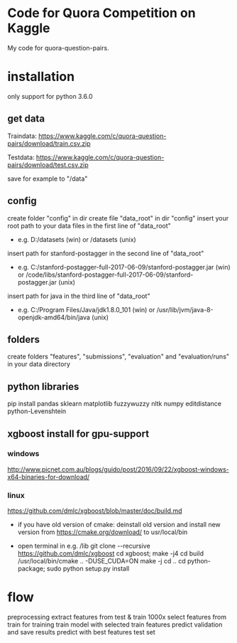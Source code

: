 # Code for Quora Competition on Kaggle
My code for quora-question-pairs.

# installation
only support for python 3.6.0

## get data
Traindata:
https://www.kaggle.com/c/quora-question-pairs/download/train.csv.zip

Testdata:
https://www.kaggle.com/c/quora-question-pairs/download/test.csv.zip

save for example to "/data"

## config
create folder "config" in dir
create file "data_root" in dir "config"
insert your root path to your data files in the first line of "data_root"
- e.g. D:/datasets (win) or /datasets (unix)

insert path for stanford-postagger in the second line of "data_root"
- e.g. C:/stanford-postagger-full-2017-06-09/stanford-postagger.jar (win) or /code/libs/stanford-postagger-full-2017-06-09/stanford-postagger.jar (unix)

insert path for java in the third line of "data_root"
- e.g. C:/Program Files/Java/jdk1.8.0_101 (win) or /usr/lib/jvm/java-8-openjdk-amd64/bin/java (unix)

## folders
create folders "features", "submissions", "evaluation" and "evaluation/runs" in your data directory

## python libraries
pip install pandas sklearn matplotlib fuzzywuzzy nltk numpy editdistance python-Levenshtein 

## xgboost install for gpu-support

### windows 
http://www.picnet.com.au/blogs/guido/post/2016/09/22/xgboost-windows-x64-binaries-for-download/

### linux
https://github.com/dmlc/xgboost/blob/master/doc/build.md

- if you have old version of cmake: deinstall old version and install new version from https://cmake.org/download/ to usr/local/bin

- open terminal in e.g. /lib
	git clone --recursive https://github.com/dmlc/xgboost
	cd xgboost; make -j4
	cd build
	/usr/local/bin/cmake .. -DUSE_CUDA=ON
	make -j
	cd ..
	cd python-package; sudo python setup.py install

# flow
preprocessing
extract features from test & train
1000x
 select features from train for training
 train model with selected train features
 predict validation and save results
predict with best features test set 

